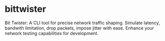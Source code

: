 # bittwister
Bit Twister: A CLI tool for precise network traffic shaping. Simulate latency, bandwith limitation, drop packets, impose jitter with ease. Enhance your network testing capabilities for development.
